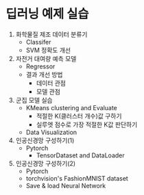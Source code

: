 # 딥러닝 예제 실습
1. 화학물질 제조 데이터 분류기
     - Classifer
     - SVM 정확도 개선
2. 자전거 대여량 예측 모델
     - Regressor
     - 결과 개선 방법
          - 데이터 관점
          - 모델 관점
3. 군집 모델 실습
     - KMeans clustering and Evaluate
          - 적절한 K(클러스터 개수)값 구하기
          - 실루엣 점수로 가장 적절한 K값 판단하기
     - Data Visualization
4. 인공신경망 구성하기(1)
     - Pytorch
          - TensorDataset and DataLoader
5. 인공신경망 구성하기(2)
     - Pytorch
     - torchvision's FashionMNIST dataset
     - Save & load Neural Network
